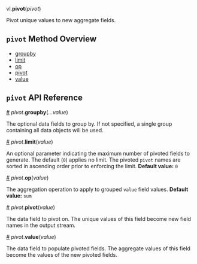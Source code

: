 vl.<b>pivot</b>(<em>pivot</em>)

Pivot unique values to new aggregate fields.

## <code>pivot</code> Method Overview

* <a href="#groupby">groupby</a>
* <a href="#limit">limit</a>
* <a href="#op">op</a>
* <a href="#pivot">pivot</a>
* <a href="#value">value</a>

## <code>pivot</code> API Reference

<a id="groupby" href="#groupby">#</a>
<em>pivot</em>.<b>groupby</b>(<em>...value</em>)

The optional data fields to group by. If not specified, a single group containing all data objects will be used.

<a id="limit" href="#limit">#</a>
<em>pivot</em>.<b>limit</b>(<em>value</em>)

An optional parameter indicating the maximum number of pivoted fields to generate.
The default (`0`) applies no limit. The pivoted `pivot` names are sorted in ascending order prior to enforcing the limit.
__Default value:__ `0`

<a id="op" href="#op">#</a>
<em>pivot</em>.<b>op</b>(<em>value</em>)

The aggregation operation to apply to grouped `value` field values.
__Default value:__ `sum`

<a id="pivot" href="#pivot">#</a>
<em>pivot</em>.<b>pivot</b>(<em>value</em>)

The data field to pivot on. The unique values of this field become new field names in the output stream.

<a id="value" href="#value">#</a>
<em>pivot</em>.<b>value</b>(<em>value</em>)

The data field to populate pivoted fields. The aggregate values of this field become the values of the new pivoted fields.

